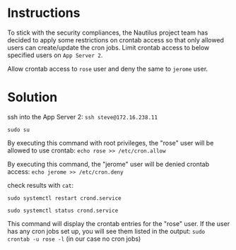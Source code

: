 # Instructions

To stick with the security compliances, the Nautilus project team has decided to apply some restrictions on crontab access so that only allowed users can create/update the cron jobs. Limit crontab access to below specified users on `App Server 2`.

Allow crontab access to `rose` user and deny the same to `jerome` user.

# Solution

ssh into the App Server 2: `ssh steve@172.16.238.11`

`sudo su`

By executing this command with root privileges, the "rose" user will be allowed to use crontab: `echo rose >> /etc/cron.allow`

By executing this command, the "jerome" user will be denied crontab access: `echo jerome >> /etc/cron.deny`

check results with `cat`:

`sudo systemctl restart crond.service`

`sudo systemctl status crond.service`

This command will display the crontab entries for the "rose" user. If the user has any cron jobs set up, you will see them listed in the output: `sudo crontab -u rose -l` (in our case no cron jobs)

